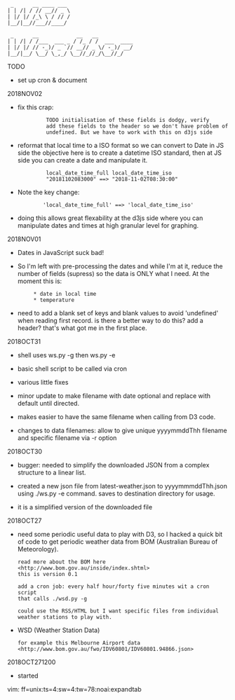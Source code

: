 
     _      __ ____ ___ 
    | | /| / // __// _ \
    | |/ |/ /_\ \ / // /
    |__/|__//___//____/ 
                                                            
     _      __            __   __           
    | | /| / /___  ___ _ / /_ / /  ___  ____
    | |/ |/ // -_)/ _ `// __// _ \/ -_)/ __/
    |__/|__/ \__/ \_,_/ \__//_//_/\__//_/  


TODO
* set up cron & document 


2018NOV02
* fix this crap:

               TODO initialisation of these fields is dodgy, verify
               add these fields to the header so we don't have problem of 
               undefined. But we have to work with this on d3js side

* reformat that local time to a ISO format so we can convert to Date in JS side 
  the objective here is to create a datetime ISO standard, then at JS side you 
  can create a date and manipulate it.

               local_date_time_full local_date_time_iso
               "20181102083000" ==> "2018-11-02T08:30:00"
 
* Note the key change:

              'local_date_time_full' ==> 'local_date_time_iso'

* doing this allows great flexability at the d3js side where you can 
  manipulate dates and times at high granular level for graphing.


2018NOV01
* Dates in JavaScript suck bad!

* So I'm left with pre-processing the dates and while I'm at it, 
  reduce the number of fields (supress) so the data is ONLY what
  I need. At the moment this is:

           * date in local time
           * temperature

* need to add a blank set of keys and blank values to avoid 'undefined'
  when reading first record. is there a better way to do this? add a 
  header? that's what got me in the first place.



2018OCT31
* shell uses ws.py -g then ws.py -e

* basic shell script to be called via cron

* various little fixes

* minor update to make filename with date optional and replace with default until directed. 

* makes easier to have the same filename when calling from D3 code.

* changes to data filenames: allow to give unique yyyymmddThh filename and specific filename via -r option




2018OCT30
* bugger: needed to simplify the downloaded JSON from a complex structure to a linear list. 

* created a new json file from latest-weather.json to yyyymmmddThh.json
  using ./ws.py -e command. saves to destination directory for usage.

* it is a simplified version of the downloaded file 


2018OCT27
* need some periodic useful data to play with D3, so I hacked 
  a quick bit of code to get periodic weather data from BOM
  (Australian Bureau of Meteorology).
 
      read more about the BOM here <http://www.bom.gov.au/inside/index.shtml>
      this is version 0.1

      add a cron job: every half hour/forty five minutes wit a cron script
      that calls ./wsd.py -g
  
      could use the RSS/HTML but I want specific files from individual 
      weather stations to play with.


* WSD (Weather Station Data)
    
      for example this Melbourne Airport data
      <http://www.bom.gov.au/fwo/IDV60801/IDV60801.94866.json>


2018OCT271200
* started


vim: ff=unix:ts=4:sw=4:tw=78:noai:expandtab
